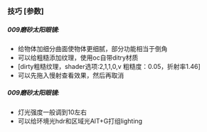 ### 技巧 [参数]  
##### 009磨砂太阳眼镜:
  * 给物体加细分曲面使物体更细腻，部分功能相当于倒角
  * 可以给粗糙添加纹理，使用oc自带ditry材质
  * [dirty粗糙纹理，shader选项:2,1,1,0,v 粗糙度：0.05，折射率1.46]
  * 可以先拖入慢射查看效果，然后再取消
##### 009磨砂太阳眼镜:
  * 灯光强度一般调到10左右
  * 可以给环境光hdr和区域光AlT+G打组lighting
